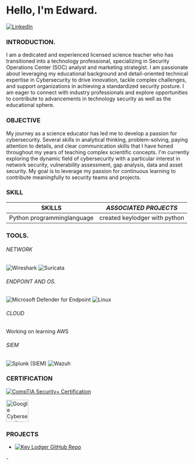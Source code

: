 # Hello, I'm Edward.
[![LinkedIn](https://img.shields.io/badge/LinkedIn-0A66C2?style=for-the-badge&logo=linkedin&logoColor=white)](https://www.linkedin.com/in/mayowa-a-8b523b268)

### INTRODUCTION.
   I am a dedicated and experienced licensed science teacher who has transitioned into a technology professional, specializing in Security Operations Center (SOC) analyst and marketing strategist. I am passionate about leveraging my educational background and detail-oriented technical expertise in Cybersecurity to drive innovation, tackle complex challenges, and support organizations in achieving a standardized security posture. I am eager to connect with industry professionals and explore opportunities to contribute to advancements in technology security as well as the educational sphere.

###  OBJECTIVE
My journey as a science educator has led me to develop a passion for cybersecurity. Several skills in analytical thinking, problem-solving, paying attention to details, and clear communication skills that I have honed throughout my years of teaching complex scientific concepts. I'm currently exploring the dynamic field of cybersecurity with a particular interest in network security, vulnerability assessment, gap analysis, data and asset security. My goal is to leverage my passion for continuous learning to contribute meaningfully to security teams and projects.

### SKILL
| **SKILLS**                | ***ASSOCIATED PROJECTS*** |
| -----------------------|---------------------|
|Python programminglanguage|  created keylodger with python|

### TOOLS.
###### NETWORK
![Wireshark](https://img.shields.io/badge/Wireshark-blue?style=for-the-badge&logo=wireshark&logoColor=white)
![Suricata](https://img.shields.io/badge/Suricata-orange?style=for-the-badge&logo=suricata&logoColor=white)


###### ENDPOINT AND OS.
![Microsoft Defender for Endpoint](https://img.shields.io/badge/Microsoft%20Defender%20for%20Endpoint-Tool-0078D4?style=for-the-badge&logo=microsoft&logoColor=white)
![Linux](https://img.shields.io/badge/Linux-black?style=for-the-badge&logo=linux&logoColor=white)

###### CLOUD
Working on learning AWS

###### SIEM
![Splunk (SIEM)](https://img.shields.io/badge/Splunk%20-000000?style=for-the-badge&logo=splunk&logoColor=white)
![Wazuh](https://img.shields.io/badge/Wazuh-005C99?style=for-the-badge&logo=wazuh&logoColor=white)


### CERTIFICATION
[![CompTIA Security+ Certification](https://img.shields.io/badge/CompTIA_Security%2B-red)](https://www.credly.com/badges/05f1b132-13c7-418b-a8cb-93b282ddadac)

<a href="https://www.credly.com/badges/43706ea8-ffcf-4982-be1c-67a1925f4874">
  <img src="https://images.credly.com/images/0bf0f2da-a699-4c82-82e2-56dcf1f2e1c7/image.png" alt="Google Cybersecurity Certificate" width="60" height="60">
</a>



### PROJECTS
- <a href="https://github.com/Mayorb909/Creating-key-lodger-with-python/tree/main">
  <img src="https://img.shields.io/badge/Key%20Lodger%20Project-181717?style=flat-square&logo=github&logoColor=white" alt="Key Lodger GitHub Repo">
</a>
- 
